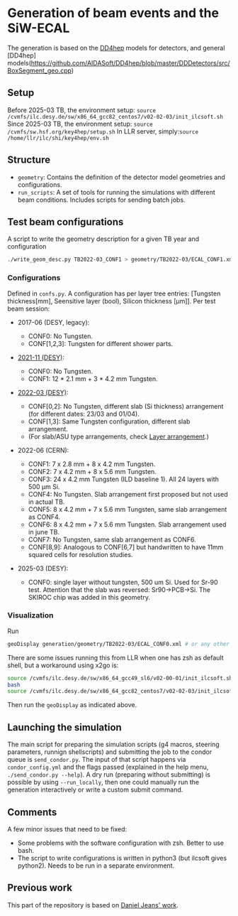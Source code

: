 # Generation of beam events and the SiW-ECAL

The generation is based on the [DD4hep](https://github.com/iLCSoft/lcgeo) models for detectors, and general [DD4hep] models(https://github.com/AIDASoft/DD4hep/blob/master/DDDetectors/src/BoxSegment_geo.cpp)

## Setup

Before 2025-03 TB, the environment setup: `source /cvmfs/ilc.desy.de/sw/x86_64_gcc82_centos7/v02-02-03/init_ilcsoft.sh`
Since 2025-03 TB, the environment setup: `source /cvmfs/sw.hsf.org/key4hep/setup.sh`
In LLR server, simply:`source /home/llr/ilc/shi/key4hep/env.sh`

## Structure

- `geometry`: Contains the definition of the detector model geometries and configurations.
- `run_scripts`: A set of tools for running the simulations with different beam conditions. Includes scripts for sending batch jobs.

## Test beam configurations

A script to write the geometry description for a given TB year and configuration
```bash
./write_geom_desc.py TB2022-03_CONF1 > geometry/TB2022-03/ECAL_CONF1.xml 
```
### Configurations

Defined in `confs.py`. A configuration has per layer tree entries: [Tungsten thickness[mm], Seensitive layer (bool), Silicon thickness [µm]]. Per test beam session:

- 2017-06 (DESY, legacy):
  - CONF0: No Tungsten.
  - CONF[1,2,3]: Tungsten for different shower parts.
- [2021-11 (DESY)](https://twiki.cern.ch/twiki/bin/view/CALICE/SiWDESY202111):
  - CONF0: No Tungsten.
  - CONF1: 12 * 2.1 mm + 3 * 4.2 mm Tungsten.
- [2022-03 (DESY)](https://twiki.cern.ch/twiki/bin/viewauth/CALICE/SiWDESY202203):
  - CONF[0,2]: No Tungsten, different slab (Si thickness) arrangement (for different dates: 23/03 and 01/04).
  - CONF[1,3]: Same Tungsten configuration, different slab arrangement.
  - (For slab/ASU type arrangements, check [Layer arrangement](https://twiki.cern.ch/twiki/bin/viewauth/CALICE/SiWDESY202203#Layer_Arrangement).)
- 2022-06 (CERN):
  - CONF1: 7 x 2.8 mm + 8 x 4.2 mm Tungsten.
  - CONF2: 7 x 4.2 mm + 8 x 5.6 mm Tungsten.
  - CONF3: 24 x 4.2 mm Tungsten (ILD baseline 1). All 24 layers with 500 µm Si. 
  - CONF4: No Tungsten. Slab arrangement first proposed but not used in actual TB.
  - CONF5: 8 x 4.2 mm + 7 x 5.6 mm Tungsten, same slab arrangement as CONF4.
  - CONF6: 8 x 4.2 mm + 7 x 5.6 mm Tungsten. Slab arrangement used in june TB.
  - CONF7: No Tungsten, same slab arrangement as CONF6.
  - CONF[8,9]: Analogous to CONF[6,7] but handwritten to have 11mm squared cells for resolution studies.

- 2025-03 (DESY):
  - CONF0: single layer without tungsten, 500 um Si. Used for Sr-90 test. Attention that the slab was reversed: Sr90->PCB->Si. The SKIROC chip was added in this geometry.  

### Visualization

Run 
```bash
geoDisplay generation/geometry/TB2022-03/ECAL_CONF0.xml # or any other geometry
```
There are some issues running this from LLR when one has zsh as default shell, but a workaround using x2go is:
```bash
source /cvmfs/ilc.desy.de/sw/x86_64_gcc49_sl6/v02-00-01/init_ilcsoft.sh # still in zsh
bash
source /cvmfs/ilc.desy.de/sw/x86_64_gcc82_centos7/v02-02-03/init_ilcsoft.sh # already in bash
```
Then run the `geoDisplay` as indicated above.

## Launching the simulation

The main script for preparing the simulation scripts (g4 macros, steering parameters, runnign shellscripts) and submitting the job to the condor queue is `send_condor.py`. The input of that script happens via `condor_config.yml` and the flags passed (explained in the help menu, `./send_condor.py --help`). A dry run (preparing without submitting) is possible by using `--run_locally`, then one could manually run the generation interactively or write a custom submit command.


## Comments

A few minor issues that need to be fixed:
- Some problems with the software configuration with zsh. Better to use bash.
- The script to write configurations is written in python3 (but ilcsoft gives python2). Needs to be run in a separate environment.

## Previous work

This part of the repository is based on [Daniel Jeans' work](https://gitlab.cern.ch/calice/calice_dd4heptestbeamsim/-/tree/master/2017_SiECAL_DESY/).
